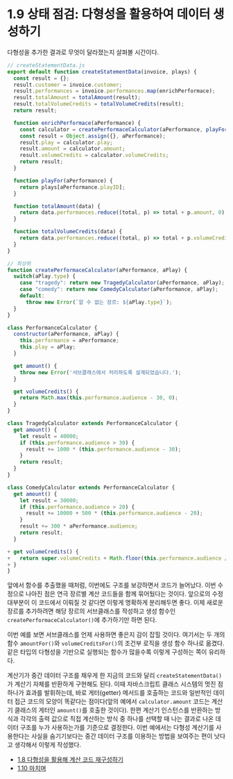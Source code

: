# 1.9 상태 점검: 다형성을 활용하여 데이터 생성하기
다형성을 추가한 결과로 무엇이 달라졌는지 살펴볼 시간이다.
``` javascript
// createStatementData.js
export default function createStatementData(invoice, plays) {
  const result = {};
  result.customer = invoice.customer;
  result.performances = invoice.performances.map(enrichPerformace);
  result.totalAmount = totalAmount(result);
  result.totalVolumeCredits = totalVolumeCredits(result);
  return result;

  function enrichPerformace(aPerformance) {
    const calculator = createPerformaceCalculator(aPerformance, playFor(aPerformance));
    const result = Object.assign({}, aPerformance);
    result.play = calculator.play;
    result.amount = calculator.amount;
    result.volumeCredits = calculator.volumeCredits;
    return result;
  }

  function playFor(aPerformance) {
    return plays[aPerformance.playID];
  }

  function totalAmount(data) {
    return data.performances.reduce((total, p) => total + p.amount, 0);
  }

  function totalVolumeCredits(data) {
    return data.performances.reduce((total, p) => total + p.volumeCredits, 0);
  }
}

// 최상위
function createPerformaceCalculator(aPerformance, aPlay) {
  switch(aPlay.type) {
    case "tragedy": return new TragedyCalculator(aPerformance, aPlay);
    case "comedy": return new ComedyCalculator(aPerformance, aPlay);
    default:
      throw new Error(`알 수 없는 장르: ${aPlay.type}`);
  }
}

class PerformanceCalculator {
  constructor(aPerformance, aPlay) {  
    this.performance = aPerformance;
    this.play = aPlay;
  }

  get amount() {
    throw new Error('서브클래스에서 처리하도록 설계되었습니다.');
  }

  get volumeCredits() {
    return Math.max(this.performance.audience - 30, 0);
  }
}

class TragedyCalculator extends PerformanceCalculator {
  get amount() {
    let result = 40000;
    if (this.performance.audience > 30) {  
      result += 1000 * (this.performance.audience - 30);
    }
    return result;
  }
}

class ComedyCalculator extends PerformanceCalculator {
  get amount() {
    let result = 30000;
    if (this.performance.audience > 20) {  
      result += 10000 + 500 * (this.performance.audience - 20);
    }
    result += 300 * aPerformance.audience;
    return result;
  }

+ get volumeCredits() {
+   return super.volumeCredits + Math.floor(this.performance.audience / 5);
+ }  
}
```
앞에서 함수를 추출했을 때처럼, 이번에도 구조를 보강하면서 코드가 늘어났다. 이번 수정으로 나아진 점은 연극 장르별 계산 코드들을 함께 묶어뒀다는 것이다. 앞으로의 수정 대부분이 이 코드에서 이뤄질 것 같다면 이렇게 명확하게 분리해두면 좋다. 이제 새로운 장르를 추가하려면 해당 장르의 서브클래스를 작성하고 생성 함수인 `createPerformaceCalculator()`에 추가하기만 하면 된다.

이번 예를 보면 서브클래스를 언제 사용하면 좋은지 감이 잡힐 것이다. 여기서는 두 개의 함수 `amountFor()`와 `volumeCreditsFor()`의 조건부 로직을 생성 함수 하나로 옮겼다. 같은 타입의 다형성을 기반으로 실행되는 함수가 많을수록 이렇게 구성하는 쪽이 유리하다.

계산기가 중간 데이터 구조를 채우게 한 지금의 코드와 달리 `createStatementData()`가 계산기 자체를 반환하게 구현해도 된다. 이때 자바스크립트 클래스 시스템의 멋진 점 하나가 효과를 발휘하는데, 바로 게터(getter) 메서드를 호출하는 코드와 일반적인 데이터 접근 코드의 모양이 똑같다는 점이다(앞의 예에서 `calculator.amount` 코드는 계산기 클래스의 게터인 `amount()`를 호출한 것이다). 한편 계산기 인스턴스를 반환하는 방식과 각각의 출력 값으로 직접 계산하는 방식 중 하나를 선택할 때 나는 결과로 나온 데이터 구조를 누가 사용하는가를 기준으로 결정한다. 이번 예에서는 다형성 계산기를 사용한다는 사실을 숨기기보다는 중간 데이터 구조를 이용하는 방법을 보여주는 편이 낫다고 생각해서 이렇게 작성했다.

- [1.8 다형성을 활용해 계산 코드 재구성하기](https://github.com/wonder13662/refactoring-v2/blob/writing/chapter01/1-8.md)
- [1.10 마치며](https://github.com/wonder13662/refactoring-v2/blob/writing/chapter01/1-10.md)
